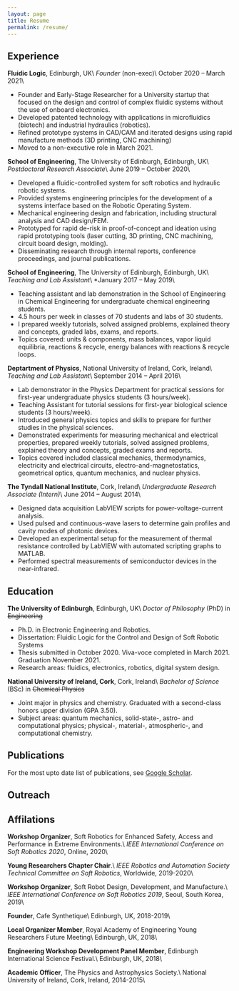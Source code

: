 ```yaml
---
layout: page
title: Resume
permalink: /resume/
---
```


## Experience

**Fluidic Logic**, Edinburgh, UK\\
*Founder* (non-exec)\\
October 2020 – March 2021\\
- Founder and Early-Stage Researcher for a University startup that focused on the design and control of complex fluidic systems without the use of onboard electronics.
- Developed patented technology with applications in microfluidics (biotech) and industrial hydraulics (robotics).
- Refined prototype systems in CAD/CAM and iterated designs using rapid manufacture methods (3D printing, CNC machining)
- Moved to a non-executive role in March 2021.

**School of Engineering**, The University of Edinburgh, Edinburgh, UK\\
*Postdoctoral Research Associate*\\
June 2019 – October 2020\\
- Developed a fluidic-controlled system for soft robotics and hydraulic robotic systems.
- Provided systems engineering principles for the development of a systems interface based on the Robotic Operating System.
- Mechanical engineering design and fabrication, including structural analysis and CAD design/FEM.
- Prototyped for rapid de-risk in proof-of-concept and ideation using rapid prototyping tools (laser cutting, 3D printing, CNC machining, circuit board design, molding).
- Disseminating research through internal reports, conference proceedings, and journal publications. 

**School of Engineering**, The University of Edinburgh, Edinburgh, UK\\
*Teaching and Lab Assistant*\\
*January 2017 – May 2019\\
- Teaching assistant and lab demonstration in the School of Engineering in Chemical Engineering for undergraduate chemical engineering students.
- 4.5 hours per week in classes of 70 students and labs of 30 students.
- I prepared weekly tutorials, solved assigned problems, explained theory and concepts, graded labs, exams, and reports.
- Topics covered: units & components, mass balances, vapor liquid equilibria, reactions & recycle, energy balances with reactions & recycle loops.

**Deptartment of Physics**, National University of Ireland, Cork, Ireland\\
*Teaching and Lab Assistant*\\
September 2014 – April 2016\\
- Lab demonstrator in the Physics Department for practical sessions for first-year undergraduate physics students (3 hours/week).
- Teaching Assistant for tutorial sessions for first-year biological science students (3 hours/week).
- Introduced general physics topics and skills to prepare for further studies in the physical sciences.
- Demonstrated experiments for measuring mechanical and electrical properties, prepared weekly tutorials, solved assigned problems, explained theory and concepts, graded exams and reports.
- Topics covered included classical mechanics, thermodynamics, electricity and electrical circuits, electro-and-magnetostatics, geometrical optics, quantum mechanics, and nuclear physics.

**The Tyndall National Institute**, Cork, Ireland\\
*Undergraduate Research Associate (Intern)*\\
June 2014 – August 2014\\
- Designed data acquisition LabVIEW scripts for power-voltage-current analysis.
- Used pulsed and continuous-wave lasers to determine gain profiles and cavity modes of photonic devices.
- Developed an experimental setup for the measurement of thermal resistance controlled by LabVIEW with automated scripting graphs to MATLAB.
- Performed spectral measurements of semiconductor devices in the near-infrared.

## Education

**The University of Edinburgh**, Edinburgh, UK\\
*Doctor of Philosophy* (PhD) in ~~Engineering~~
- Ph.D. in Electronic Engineering and Robotics.
- Dissertation: Fluidic Logic for the Control and Design of Soft Robotic Systems
- Thesis submitted in October 2020. Viva-voce completed in March 2021. Graduation November 2021.
- Research areas: fluidics, electronics, robotics, digital system design.

**National University of Ireland, Cork**, Cork, Ireland\\
*Bachelor of Science* (BSc) in ~~Chemical Physics~~
- Joint major in physics and chemistry. Graduated with a second-class honors upper division (GPA 3.50).
- Subject areas: quantum mechanics, solid-state-, astro- and computational physics; physical-, material-, atmospheric-, and computational chemistry.

## Publications
For the most upto date list of publications, see [Google Scholar](https://scholar.google.com/citations?user=OJ2aNK4AAAAJ&hl=en).

## Outreach

## Affilations
**Workshop Organizer**, Soft Robotics for Enhanced Safety, Access and Performance in Extreme Environments.\\
*IEEE International Conference on Soft Robotics 2020*, Online, 2020\\

**Young Researchers Chapter Chair**.\\
*IEEE Robotics and Automation Society Technical Committee on Soft Robotics*, Worldwide, 2019-2020\\

**Workshop Organizer**, Soft Robot Design, Development, and Manufacture.\\
*IEEE International Conference on Soft Robotics 2019*, Seoul, South Korea, 2019\\

**Founder**, Cafe Synthetique\\
Edinburgh, UK, 2018-2019\\

**Local Organizer Member**, Royal Academy of Engineering Young Researchers Future Meeting\\
Edinburgh, UK, 2018\\

**Engineering Workshop Development Panel Member**, Edinburgh International Science Festival.\\
Edinburgh, UK, 2018\\

**Academic Officer**, The Physics and Astrophysics Society.\\
National University of Ireland, Cork, Ireland, 2014-2015\\